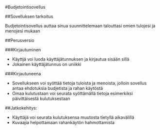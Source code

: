 #Budjetointisovellus

##Sovelluksen tarkoitus

Budjetointisovellus auttaa sinua suunnittelemaan talouttasi omien tulojesi ja menojesi mukaan

##Perusversio

###Kirjautuminen
- Käyttjä voi luoda käyttäjätunnuksen ja kirjautua sisään sillä
- Jokainen käyttäjätunnus on uniikki

###Kirjautuneena

- Sovellukseen voi syöttää tietoja tuloista ja menoista, jolloin sovellus antaa ehdotuksia
 budjetista ja rahan käytöstä
- Omaa kulutustaan voi seurata syöttämällä tietoja esimerkiksi päivittäisestä kulutuksestaan
 

##Jatkokehitys:
- Käyttäjä voi seurata kulutuksensa muutosta tietyllä aikavälillä
- Kuvaajia helpottamaan rahankäytön hahmottamista

